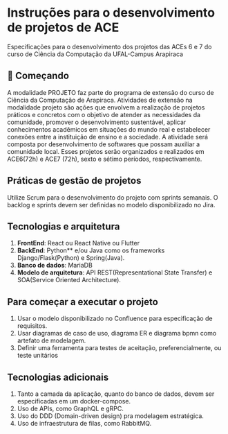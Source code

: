 # Instruções para o desenvolvimento de projetos de ACE
Especificações para o desenvolvimento dos projetos das ACEs 6 e 7 do curso de Ciência da Computação da UFAL-Campus Arapiraca
## 🚀 Começando
A modalidade PROJETO faz parte do programa de extensão do curso de Ciência da Computação de Arapiraca. 
Atividades de extensão na modalidade projeto são ações que envolvem a realização de projetos práticos e concretos com o objetivo de atender as necessidades da comunidade,
promover o desenvolvimento sustentável, aplicar conhecimentos acadêmicos em situações do mundo real e estabelecer conexões entre a instituição de ensino e a sociedade. 
A atividade será composta por desenvolvimento de softwares que possam auxiliar a comunidade local. 
Esses projetos serão organizados e realizados em ACE6(72h) e ACE7 (72h), sexto e sétimo períodos, respectivamente. 
## Práticas de gestão de projetos
Utilize Scrum para o desenvolvimento do projeto com sprints semanais. O backlog e sprints devem ser definidas no modelo disponibilizado no Jira.
## Tecnologias e arquitetura
1. **FrontEnd**: React ou React Native ou Flutter   
2. **BackEnd**: Python** e/ou Java como os frameworks Django/Flask(Python) e Spring(Java).
5. **Banco de dados**: MariaDB
6. **Modelo de arquitetura**: API REST(Representational State Transfer) e SOA(Service Oriented Architecture).
## Para começar a executar o projeto
1. Usar o modelo disponibilizado no Confluence para especificação de requisitos.
2. Usar diagramas de caso de uso, diagrama ER e diagrama bpmn como artefato de modelagem.
3. Definir uma ferramenta para testes de aceitação, preferencialmente, ou teste unitários
## Tecnologias adicionais
1. Tanto a camada da aplicação, quanto do banco de dados, devem ser especificadas em um docker-compose.
2. Uso de APIs, como GraphQL e gRPC.
3. Uso do DDD (Domain-driven design) pra modelagem estratégica.
4. Uso de infraestrutura de filas, como RabbitMQ.
